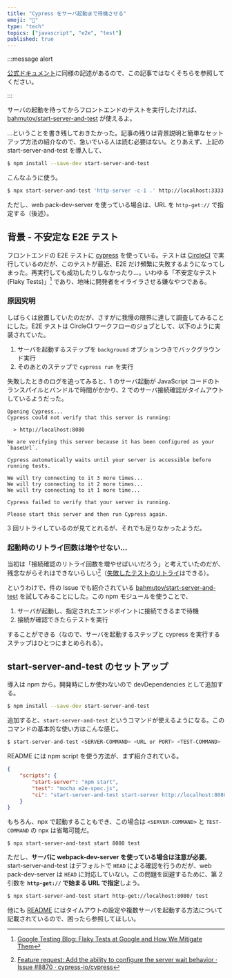 ```yaml
---
title: "Cypress をサーバ起動まで待機させる"
emoji: "🚀"
type: "tech"
topics: ["javascript", "e2e", "test"]
published: true
---
```


:::message alert

[公式ドキュメント](https://docs.cypress.io/guides/guides/continuous-integration.html#Boot-your-server)に同様の記述があるので、この記事ではなくそちらを参照してください。

:::



サーバの起動を待ってからフロントエンドのテストを実行したければ、[bahmutov/start-server-and-test](https://github.com/bahmutov/start-server-and-test) が使えるよ。

…ということを書き残しておきたかった。記事の残りは背景説明と簡単なセットアップ方法の紹介なので、急いでいる人は読む必要はない。とりあえず、上記の start-server-and-test を導入して、

```bash
$ npm install --save-dev start-server-and-test
```

こんなふうに使う。

```bash
$ npx start-server-and-test 'http-server -c-1 .' http://localhost:3333 'cypress run'
```

ただし、web pack-dev-server を使っている場合は、URL を `http-get://` で指定する（後述）。

## 背景 - 不安定な E2E テスト

フロントエンドの E2E テストに [cypress](https://www.cypress.io/) を使っている。テストは [CircleCI](https://circleci.com/) で実行しているのだが、このテストが最近、E2E だけ頻繁に失敗するようになってしまった。再実行しても成功したりしなかったり…。いわゆる「不安定なテスト (Flaky Tests)」[^1] であり、地味に開発者をイライラさせる嫌なやつである。

### 原因究明

しばらくは放置していたのだが、さすがに我慢の限界に達して調査してみることにした。E2E テストは CircleCI ワークフローのジョブとして、以下のように実装されていた。

1. サーバを起動するステップを `background` オプションつきでバックグラウンド実行
2. そのあとのステップで `cypress run` を実行

失敗したときのログを追ってみると、1 のサーバ起動が JavaScript コードのトランスパイルとバンドルで時間がかかり、2 でのサーバ接続確認がタイムアウトしているようだった。

```
Opening Cypress...
Cypress could not verify that this server is running:

  > http://localhost:8080

We are verifying this server because it has been configured as your `baseUrl`.

Cypress automatically waits until your server is accessible before running tests.

We will try connecting to it 3 more times...
We will try connecting to it 2 more times...
We will try connecting to it 1 more time...

Cypress failed to verify that your server is running.

Please start this server and then run Cypress again.
```

3 回リトライしているのが見てとれるが、それでも足りなかったようだ。

### 起動時のリトライ回数は増やせない...

当初は「接続確認のリトライ回数を増やせばいいだろう」と考えていたのだが、残念ながらそれはできないらしい[^2]（[失敗したテストのリトライ](https://docs.cypress.io/guides/guides/test-retries.html)はできる）。

というわけで、件の Issue でも紹介されている [bahmutov/start-server-and-test](https://github.com/bahmutov/start-server-and-test) を試してみることにした。この npm モジュールを使うことで、

1. サーバが起動し、指定されたエンドポイントに接続できるまで待機
2. 接続が確認できたらテストを実行

することができる（なので、サーバを起動するステップと cypress を実行するステップはひとつにまとめられる）。

## start-server-and-test のセットアップ

導入は npm から。開発時にしか使わないので devDependencies として追加する。

```bash
$ npm install --save-dev start-server-and-test
```

追加すると、`start-server-and-test` というコマンドが使えるようになる。このコマンドの基本的な使い方はこんな感じ。

```bash
$ start-server-and-test <SERVER-COMMAND> <URL or PORT> <TEST-COMMAND>
```

README には npm script を使う方法が、まず紹介されている。

```json
{
    "scripts": {
        "start-server": "npm start",
        "test": "mocha e2e-spec.js",
        "ci": "start-server-and-test start-server http://localhost:8080 test"
    }
}
```

もちろん、npx で起動することもでき、この場合は `<SERVER-COMMAND>` と `TEST-COMMAND` の npx は省略可能だ。

```
$ npx start-server-and-test start 8080 test
```

ただし、**サーバに webpack-dev-server を使っている場合は注意が必要**。start-server-and-test はデフォルトで `HEAD` による確認を行うのだが、web pack-dev-server は `HEAD` に対応していない。この問題を回避するために、第 2 引数を **`http-get://` で始まる URL で指定**しよう。

```bash
$ npx start-server-and-test start http-get://localhost:8080/ test
```

他にも [README](https://github.com/bahmutov/start-server-and-test) にはタイムアウトの設定や複数サーバを起動する方法について記載されているので、困ったら参照してほしい。

[^1]: [Google Testing Blog: Flaky Tests at Google and How We Mitigate Them](https://testing.googleblog.com/2016/05/flaky-tests-at-google-and-how-we.html)
[^2]: [Feature request: Add the ability to configure the server wait behavior · Issue #8870 · cypress-io/cypress](https://github.com/cypress-io/cypress/issues/8870)

